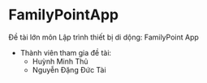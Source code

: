 # FamilyPointApp
Đề tài lớn môn Lập trình thiết bị di dộng: FamilyPoint App
* Thành viên tham gia đề tài:
  - Huỳnh Minh Thủ
  - Nguyễn Đặng Đức Tài
